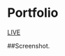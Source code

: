 # Portfolio



[LIVE](https://anugrahmasih261.github.io/anugrahmasih_portfolio/)




##Screenshot.



